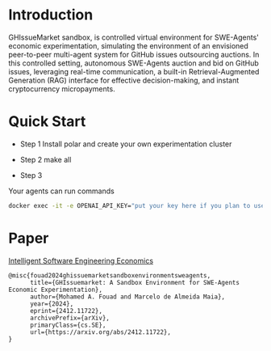 # Introduction 

GHIssueMarket sandbox, is controlled virtual environment for SWE-Agents' economic experimentation, simulating the environment of an envisioned peer-to-peer multi-agent system for GitHub issues outsourcing auctions. In this controlled setting, autonomous SWE-Agents auction and bid on GitHub issues, leveraging real-time communication, a built-in Retrieval-Augmented Generation (RAG) interface for effective decision-making, and instant cryptocurrency micropayments.

# Quick Start
- Step 1
Install polar and create your own experimentation cluster 

- Step 2
make all 

- Step 3

Your agents can run commands 

```sh
docker exec -it -e OPENAI_API_KEY="put your key here if you plan to use openai" polar-n1-agent1 ghissuemarket query "any open auctions already? if yes give all details"
```


# Paper
[Intelligent Software Engineering Economics](https://arxiv.org/abs/2412.11722)
```
@misc{fouad2024ghissuemarketsandboxenvironmentsweagents,
      title={GHIssuemarket: A Sandbox Environment for SWE-Agents Economic Experimentation}, 
      author={Mohamed A. Fouad and Marcelo de Almeida Maia},
      year={2024},
      eprint={2412.11722},
      archivePrefix={arXiv},
      primaryClass={cs.SE},
      url={https://arxiv.org/abs/2412.11722}, 
}
```
